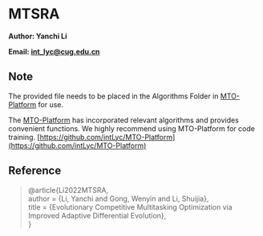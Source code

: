 # MTSRA

**Author: Yanchi Li**

**Email: int_lyc@cug.edu.cn**

## Note

The provided file needs to be placed in the Algorithms Folder in [MTO-Platform](https://github.com/intLyc/MTO-Platform) for use.

The [MTO-Platform](https://github.com/intLyc/MTO-Platform) has incorporated relevant algorithms and provides convenient functions. We highly recommend using MTO-Platform for code training. [https://github.com/intLyc/MTO-Platform](https://github.com/intLyc/MTO-Platform)

## Reference

> @article{Li2022MTSRA,  
>     author = {Li, Yanchi and Gong, Wenyin and Li, Shuijia},  
>     title = {Evolutionary Competitive Multitasking Optimization via Improved Adaptive Differential Evolution},  
> } 
